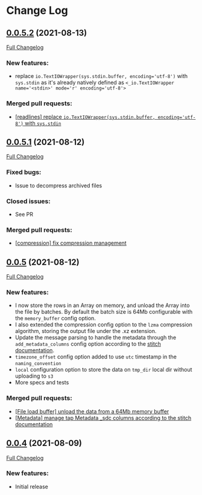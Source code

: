 # Change Log

## [0.0.5.2](https://github.com/ome9ax/target-s3-jsonl/tree/0.0.5.2) (2021-08-13)
[Full Changelog](https://github.com/ome9ax/target-s3-jsonl/tree/0.0.5.1...0.0.5.2)

### New features:
- replace `io.TextIOWrapper(sys.stdin.buffer, encoding='utf-8')` with `sys.stdin` as it's already natively defined as `<_io.TextIOWrapper name='<stdin>' mode='r' encoding='utf-8'>`

### Merged pull requests:
- [[readlines] replace `io.TextIOWrapper(sys.stdin.buffer, encoding='utf-8')` with `sys.stdin`](https://github.com/ome9ax/target-s3-jsonl/pull/13)

## [0.0.5.1](https://github.com/ome9ax/target-s3-jsonl/tree/0.0.5.1) (2021-08-12)
[Full Changelog](https://github.com/ome9ax/target-s3-jsonl/tree/0.0.5...0.0.5.1)

### Fixed bugs:
- Issue to decompress archived files

### Closed issues:
- See PR

### Merged pull requests:
- [[compression] fix compression management](https://github.com/ome9ax/target-s3-jsonl/pull/12)

## [0.0.5](https://github.com/ome9ax/target-s3-jsonl/tree/0.0.5) (2021-08-12)
[Full Changelog](https://github.com/ome9ax/target-s3-jsonl/tree/0.0.4...0.0.5)

### New features:
- I now store the rows in an Array on memory, and unload the Array into the file by batches. By default the batch size is 64Mb configurable with the `memory_buffer` config option.
- I also extended the compression config option to the `lzma` compression algorithm, storing the output file under the .xz extension.
- Update the message parsing to handle the metadata through the `add_metadata_columns` config option according to the [stitch documentation](https://www.stitchdata.com/docs/data-structure/integration-schemas#sdc-columns).
- `timezone_offset` config option added to use `utc` timestamp in the `naming_convention`
- `local` configuration option to store the data on `tmp_dir` local dir without uploading to `s3`
- More specs and tests

### Merged pull requests:
- [[File load buffer] unload the data from a 64Mb memory buffer](https://github.com/ome9ax/target-s3-jsonl/pull/8)
- [[Metadata] manage tap Metadata _sdc columns according to the stitch documentation](https://github.com/ome9ax/target-s3-jsonl/pull/9)

## [0.0.4](https://github.com/ome9ax/target-s3-jsonl/tree/0.0.4) (2021-08-09)
[Full Changelog](https://github.com/ome9ax/target-s3-jsonl/tree/0.0.0...0.0.4)

### New features:
- Initial release
